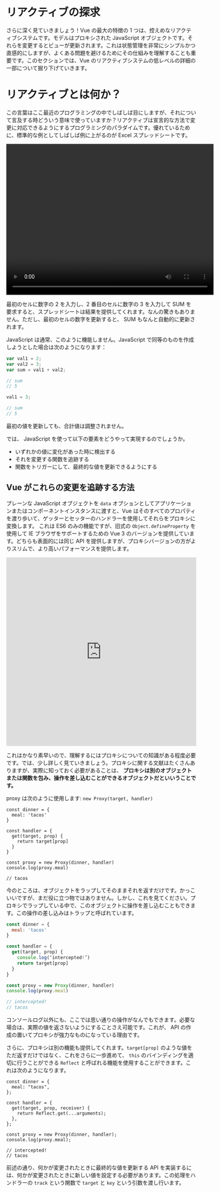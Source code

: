 # リアクティブの探求

さらに深く見ていきましょう！Vue の最大の特徴の 1 つは、控えめなリアクティブシステムです。モデルはプロキシされた JavaScript オブジェクトです。それらを変更するとビューが更新されます。これは状態管理を非常にシンプルかつ直感的にしますが、よくある問題を避けるためにその仕組みを理解することも重要です。このセクションでは、Vue のリアクティブシステムの低レベルの詳細の一部について掘り下げていきます。

# リアクティブとは何か？

この言葉はここ最近のプログラミングの中でしばしば目にしますが、それについて言及する時どういう意味で使っていますか？リアクティブは宣言的な方法で変更に対応できるようにするプログラミングのパラダイムです。優れているために、標準的な例としてしばしば例に上がるのが Excel スプレッドシートです。

<video width="550" height="400" controls>
  <source src="/images/reactivity-spreadsheet.mp4" type="video/mp4">
  お使いのブラウザはビデオタグに対応していません。
</video>

最初のセルに数字の 2 を入力し、2 番目のセルに数字の 3 を入力して SUM を要求すると、スプレッドシートは結果を提供してくれます。なんの驚きもありません。ただし、最初のセルの数字を更新すると、 SUM もなんと自動的に更新されます。

JavaScript は通常、このように機能しません。JavaScript で同等のものを作成しようとした場合は次のようになります：

```js
var val1 = 2;
var val2 = 3;
var sum = val1 + val2;

// sum
// 5

val1 = 3;

// sum
// 5
```

最初の値を更新しても、合計値は調整されません。

では、 JavaScript を使って以下の要素をどうやって実現するのでしょうか。

- いずれかの値に変化があった時に検出する
- それを変更する関数を追跡する
- 関数をトリガーにして、最終的な値を更新できるようにする

## Vue がこれらの変更を追跡する方法

プレーンな JavaScript オブジェクトを `data` オプションとしてアプリケーションまたはコンポーネントインスタンスに渡すと、Vue はそのすべてのプロパティを渡り歩いて、ゲッターとセッターのハンドラーを使用してそれらをプロキシに変換します。 これは ES6 のみの機能ですが、旧式の `Object.defineProperty` を使用して IE ブラウザをサポートするための Vue 3 のバージョンを提供しています。どちらも表面的には同じ API を提供しますが、プロキシバージョンの方がよりスリムで、より高いパフォーマンスを提供します。

<div class="reactivecontent">
  <iframe height="500" style="width: 100%;" scrolling="no" title="Proxies and Vue's Reactivity Explained Visually" src="https://codepen.io/sdras/embed/zYYzjBg?height=500&theme-id=light&default-tab=result" frameborder="no" allowtransparency="true" allowfullscreen="true">
    See the Pen <a href='https://codepen.io/sdras/pen/zYYzjBg'>Proxies and Vue's Reactivity Explained Visually</a> by Sarah Drasner
    (<a href='https://codepen.io/sdras'>@sdras</a>) on <a href='https://codepen.io'>CodePen</a>.
  </iframe>
</div>

これはかなり素早いので、理解するにはプロキシについての知識がある程度必要です。では、少し詳しく見ていきましょう。プロキシに関する文献はたくさんありますが、実際に知っておく必要があることは、 **プロキシは別のオブジェクトまたは関数を包み、操作を差し込むことができるオブジェクトだといいうことです。**

proxy は次のように使用します: `new Proxy(target, handler)`

```
const dinner = {
  meal: 'tacos'
}

const handler = {
  get(target, prop) {
    return target[prop]
  }
}

const proxy = new Proxy(dinner, handler)
console.log(proxy.meal)

// tacos
```

今のところは、オブジェクトをラップしてそのままそれを返すだけです。かっこいいですが、まだ役に立つ物ではありません。しかし、これを見てください。プロキシでラップしている中で、このオブジェクトに操作を差し込むこともできます。この操作の差し込みはトラップと呼ばれています。

```js
const dinner = {
  meal: 'tacos'
}

const handler = {
  get(target, prop) {
    console.log(‘intercepted!’)
    return target[prop]
  }
}

const proxy = new Proxy(dinner, handler)
console.log(proxy.meal)

// intercepted!
// tacos
```

コンソールログ以外にも、ここでは思い通りの操作がなんでもできます。必要な場合は、実際の値を返さないようにすることさえ可能です。これが、 API の作成の置いてプロキシが強力なものになっている理由です。

さらに、プロキシは別の機能も提供してくれます。`target[prop]` のような値をただ返すだけではなく、これをさらに一歩進めて、 `this` のバインディングを適切に行うことができる `Reflect` と呼ばれる機能を使用することができます。これは次のようになります。

```js{7}
const dinner = {
  meal: "tacos",
};

const handler = {
  get(target, prop, receiver) {
    return Reflect.get(...arguments);
  },
};

const proxy = new Proxy(dinner, handler);
console.log(proxy.meal);

// intercepted!
// tacos
```

前述の通り、何かが変更されたときに最終的な値を更新する API を実装するには、何かが変更されたときに新しい値を設定する必要があります。この処理をハンドラーの `track` という関数で `target` と `key` という引数を渡し行います。
